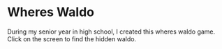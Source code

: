 # Wheres Waldo 
During my senior year in high school, I created this wheres waldo game. Click on the screen to find the hidden waldo. 
